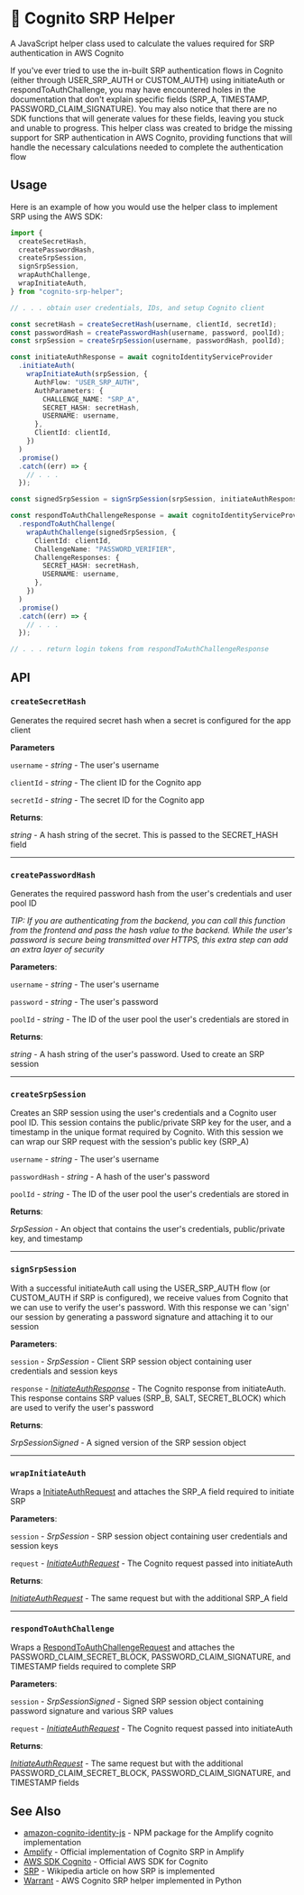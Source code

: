 # 🔐 Cognito SRP Helper

A JavaScript helper class used to calculate the values required for SRP authentication in AWS Cognito

If you've ever tried to use the in-built SRP authentication flows in Cognito (either through USER_SRP_AUTH or CUSTOM_AUTH) using initiateAuth or respondToAuthChallenge, you may have encountered holes in the documentation that don't explain specific fields (SRP_A, TIMESTAMP, PASSWORD_CLAIM_SIGNATURE). You may also notice that there are no SDK functions that will generate values for these fields, leaving you stuck and unable to progress. This helper class was created to bridge the missing support for SRP authentication in AWS Cognito, providing functions that will handle the necessary calculations needed to complete the authentication flow

## Usage

Here is an example of how you would use the helper class to implement SRP using the AWS SDK:

```ts
import {
  createSecretHash,
  createPasswordHash,
  createSrpSession,
  signSrpSession,
  wrapAuthChallenge,
  wrapInitiateAuth,
} from "cognito-srp-helper";

// . . . obtain user credentials, IDs, and setup Cognito client

const secretHash = createSecretHash(username, clientId, secretId);
const passwordHash = createPasswordHash(username, password, poolId);
const srpSession = createSrpSession(username, passwordHash, poolId);

const initiateAuthResponse = await cognitoIdentityServiceProvider
  .initiateAuth(
    wrapInitiateAuth(srpSession, {
      AuthFlow: "USER_SRP_AUTH",
      AuthParameters: {
        CHALLENGE_NAME: "SRP_A",
        SECRET_HASH: secretHash,
        USERNAME: username,
      },
      ClientId: clientId,
    })
  )
  .promise()
  .catch((err) => {
    // . . .
  });

const signedSrpSession = signSrpSession(srpSession, initiateAuthResponse);

const respondToAuthChallengeResponse = await cognitoIdentityServiceProvider
  .respondToAuthChallenge(
    wrapAuthChallenge(signedSrpSession, {
      ClientId: clientId,
      ChallengeName: "PASSWORD_VERIFIER",
      ChallengeResponses: {
        SECRET_HASH: secretHash,
        USERNAME: username,
      },
    })
  )
  .promise()
  .catch((err) => {
    // . . .
  });

// . . . return login tokens from respondToAuthChallengeResponse
```

## API

### `createSecretHash`

Generates the required secret hash when a secret is configured for the app client

**Parameters**

`username` - _string_ - The user's username

`clientId` - _string_ - The client ID for the Cognito app

`secretId` - _string_ - The secret ID for the Cognito app

**Returns**:

_string_ - A hash string of the secret. This is passed to the SECRET_HASH field

---

### `createPasswordHash`

Generates the required password hash from the user's credentials and user pool ID

_TIP: If you are authenticating from the backend, you can call this function from the frontend and pass the hash value to the backend. While the user's password is secure being transmitted over HTTPS, this extra step can add an extra layer of security_

**Parameters**:

`username` - _string_ - The user's username

`password` - _string_ - The user's password

`poolId` - _string_ - The ID of the user pool the user's credentials are stored in

**Returns**:

_string_ - A hash string of the user's password. Used to create an SRP session

---

### `createSrpSession`

Creates an SRP session using the user's credentials and a Cognito user pool ID. This session contains the public/private SRP key for the user, and a timestamp in the unique format required by Cognito. With this session we can wrap our SRP request with the session's public key (SRP_A)

`username` - _string_ - The user's username

`passwordHash` - _string_ - A hash of the user's password

`poolId` - _string_ - The ID of the user pool the user's credentials are stored in

**Returns**:

_SrpSession_ - An object that contains the user's credentials, public/private key, and timestamp

---

### `signSrpSession`

With a successful initiateAuth call using the USER_SRP_AUTH flow (or CUSTOM_AUTH if SRP is configured), we receive values from Cognito that we can use to verify the user's password. With this response we can 'sign' our session by generating a password signature and attaching it to our session

**Parameters**:

`session` - _SrpSession_ - Client SRP session object containing user credentials and session keys

`response` - [_InitiateAuthResponse_](https://docs.aws.amazon.com/AWSJavaScriptSDK/v3/latest/clients/client-cognito-identity-provider/modules/initiateauthresponse.html) - The Cognito response from initiateAuth. This response contains SRP values (SRP_B, SALT, SECRET_BLOCK) which are used to verify the user's password

**Returns**:

_SrpSessionSigned_ - A signed version of the SRP session object

---

### `wrapInitiateAuth`

Wraps a [InitiateAuthRequest](https://docs.aws.amazon.com/AWSJavaScriptSDK/v3/latest/clients/client-cognito-identity-provider/modules/initiateauthrequest.html) and attaches the SRP_A field required to initiate SRP

**Parameters**:

`session` - _SrpSession_ - SRP session object containing user credentials and session keys

`request` - [_InitiateAuthRequest_](https://docs.aws.amazon.com/AWSJavaScriptSDK/v3/latest/clients/client-cognito-identity-provider/modules/initiateauthrequest.html) - The Cognito request passed into initiateAuth

**Returns**:

[_InitiateAuthRequest_](https://docs.aws.amazon.com/AWSJavaScriptSDK/v3/latest/clients/client-cognito-identity-provider/modules/initiateauthrequest.html) - The same request but with the additional SRP_A field

---

### `respondToAuthChallenge`

Wraps a [RespondToAuthChallengeRequest](https://docs.aws.amazon.com/AWSJavaScriptSDK/v3/latest/clients/client-cognito-identity-provider/modules/respondtoauthchallengerequest.html) and attaches the PASSWORD_CLAIM_SECRET_BLOCK, PASSWORD_CLAIM_SIGNATURE, and TIMESTAMP fields required to complete SRP

**Parameters**:

`session` - _SrpSessionSigned_ - Signed SRP session object containing password signature and various SRP values

`request` - [_InitiateAuthRequest_](https://docs.aws.amazon.com/AWSJavaScriptSDK/v3/latest/clients/client-cognito-identity-provider/modules/initiateauthrequest.html) - The Cognito request passed into initiateAuth

**Returns**:

[_InitiateAuthRequest_](https://docs.aws.amazon.com/AWSJavaScriptSDK/v3/latest/clients/client-cognito-identity-provider/modules/initiateauthrequest.html) - The same request but with the additional PASSWORD_CLAIM_SECRET_BLOCK, PASSWORD_CLAIM_SIGNATURE, and TIMESTAMP fields

## See Also

- [amazon-cognito-identity-js](https://www.npmjs.com/package/amazon-cognito-identity-js) - NPM package for the Amplify cognito implementation
- [Amplify](https://github.com/aws-amplify/amplify-js) - Official implementation of Cognito SRP in Amplify
- [AWS SDK Cognito](https://docs.aws.amazon.com/cognito-user-identity-pools/latest/APIReference/API_Operations.html) - Official AWS SDK for Cognito
- [SRP](https://en.wikipedia.org/wiki/Secure_Remote_Password_protocol) - Wikipedia article on how SRP is implemented
- [Warrant](https://github.com/capless/warrant) - AWS Cognito SRP helper implemented in Python
